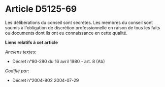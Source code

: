 # Article D5125-69

Les délibérations du conseil sont secrètes. Les membres du conseil sont soumis à l'obligation de discrétion professionnelle
en raison de tous les faits ou documents dont ils ont eu connaissance en cette qualité.

**Liens relatifs à cet article**

_Anciens textes_:

  - Décret n°80-280 du 16 avril 1980 - art. 8 (Ab)

_Codifié par_:

  - Décret n°2004-802 2004-07-29
